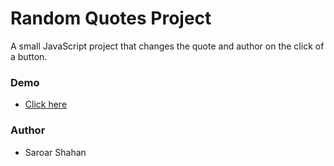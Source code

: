 # Random Quotes Project

A small JavaScript project that changes the quote and author on the click of a button.

### Demo

- [Click here](https://saroarshahan.github.io/random-quote/)

### Author

- Saroar Shahan
